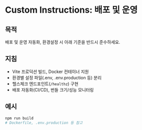 # Custom Instructions: 배포 및 운영

## 목적

배포 및 운영 자동화, 환경설정 시 아래 기준을 반드시 준수하세요.

## 지침

- Vite 프로덕션 빌드, Docker 컨테이너 지원
- 환경별 설정 파일(.env, .env.production 등) 분리
- 헬스체크 엔드포인트(`/healthz`) 구현
- 배포 자동화(CI/CD), 번들 크기/성능 모니터링

## 예시

```sh
npm run build
# Dockerfile, .env.production 등 참고
```
